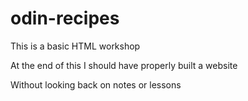 # odin-recipes
This is a basic HTML workshop

At the end of this I should have properly built a website

Without looking back on notes or lessons